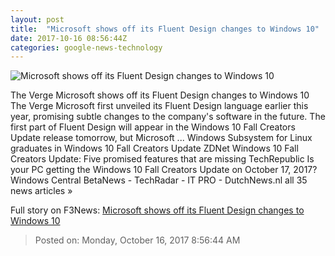 ```yaml
---
layout: post
title:  "Microsoft shows off its Fluent Design changes to Windows 10"
date: 2017-10-16 08:56:44Z
categories: google-news-technology
---
```


![Microsoft shows off its Fluent Design changes to Windows 10](https://cdn.vox-cdn.com/thumbor/zl3ltTamUzQ1mdreI8hpH7MMhs0=/0x17:852x463/fit-in/1200x630/cdn.vox-cdn.com/uploads/chorus_asset/file/9468945/windows_fluent_design_system_3.jpg)

The Verge Microsoft shows off its Fluent Design changes to Windows 10 The Verge Microsoft first unveiled its Fluent Design language earlier this year, promising subtle changes to the company's software in the future. The first part of Fluent Design will appear in the Windows 10 Fall Creators Update release tomorrow, but Microsoft ... ​Windows Subsystem for Linux graduates in Windows 10 Fall Creators Update ZDNet Windows 10 Fall Creators Update: Five promised features that are missing TechRepublic Is your PC getting the Windows 10 Fall Creators Update on October 17, 2017? Windows Central BetaNews - TechRadar - IT PRO - DutchNews.nl all 35 news articles »


Full story on F3News: [Microsoft shows off its Fluent Design changes to Windows 10](http://www.f3nws.com/n/NBK2WE)

> Posted on: Monday, October 16, 2017 8:56:44 AM
